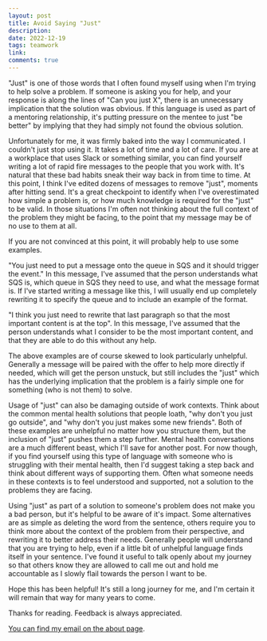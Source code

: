 ```yaml
---
layout: post
title: Avoid Saying "Just"
description: 
date: 2022-12-19
tags: teamwork
link: 
comments: true
---
```


"Just" is one of those words that I often found myself using when I'm trying to help solve a problem. If someone is asking you for help, and your response is along the lines of "Can you just X", there is an unnecessary implication that the solution was obvious. If this language is used as part of a mentoring relationship, it's putting pressure on the mentee to just "be better" by implying that they had simply not found the obvious solution.

Unfortunately for me, it was firmly baked into the way I communicated. I couldn't just stop using it. It takes a lot of time and a lot of care. If you are at a workplace that uses Slack or something similar, you can find yourself writing a lot of rapid fire messages to the people that you work with. It's natural that these bad habits sneak their way back in from time to time. At this point, I think I've edited dozens of messages to remove "just", moments after hitting send. It's a great checkpoint to identify when I've overestimated how simple a problem is, or how much knowledge is required for the "just" to be valid. In those situations I'm often not thinking about the full context of the problem they might be facing, to the point that my message may be of no use to them at all.

If you are not convinced at this point, it will probably help to use some examples.

"You just need to put a message onto the queue in SQS and it should trigger the event." In this message, I've assumed that the person understands what SQS is, which queue in SQS they need to use, and what the message format is. If I've started writing a message like this, I will usually end up completely rewriting it to specify the queue and to include an example of the format.

"I think you just need to rewrite that last paragraph so that the most important content is at the top". In this message, I've assumed that the person understands what I consider to be the most important content, and that they are able to do this without any help.

The above examples are of course skewed to look particularly unhelpful. Generally a message will be paired with the offer to help more directly if needed, which will get the person unstuck, but still includes the "just" which has the underlying implication that the problem is a fairly simple one for something (who is not them) to solve.

Usage of "just" can also be damaging outside of work contexts. Think about the common mental health solutions that people loath, "why don't you just go outside", and "why don't you just makes some new friends". Both of these examples are unhelpful no matter how you structure them, but the inclusion of "just" pushes them a step further. Mental health conversations are a much different beast, which I'll save for another post. For now though, if you find yourself using this type of language with someone who is struggling with their mental health, then I'd suggest taking a step back and think about different ways of supporting them. Often what someone needs in these contexts is to feel understood and supported, not a solution to the problems they are facing.

Using "just" as part of a solution to someone's problem does not make you a bad person, but it's helpful to be aware of it's impact. Some alternatives are as simple as deleting the word from the sentence, others require you to think more about the context of the problem from their perspective, and rewriting it to better address their needs. Generally people will understand that you are trying to help, even if a little bit of unhelpful language finds itself in your sentence. I've found it useful to talk openly about my journey so that others know they are allowed to call me out and hold me accountable as I slowly flail towards the person I want to be.

Hope this has been helpful! It's still a long journey for me, and I'm certain it will remain that way for many years to come.

Thanks for reading. Feedback is always appreciated.

[You can find my email on the about page](/about).